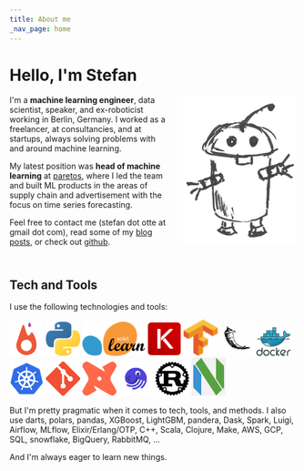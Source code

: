 ```yaml
---
title: About me
_nav_page: home
---
```


# Hello, I'm Stefan

<div style="float:right; margin: 0 0 2em 2em;">
  <img src="/static/images/robot.png" width="200">
</div>

I'm a **machine learning engineer**,
data scientist, speaker, and ex-roboticist
working in Berlin, Germany.
I worked as a freelancer, at consultancies, and at startups,
always solving problems with and around machine learning.

My latest position was **head of machine learning** at
[paretos](https://paretos.com/),
where I led the team
and built ML products in the areas of supply chain and advertisement
with the focus on time series forecasting.

Feel free to contact me (stefan dot otte at gmail dot com),
read some of my [blog posts](/blog.html),
or check out [github](https://github.com/sotte).

<div style="clear: both;"></div>

## Tech and Tools

I use the following technologies and tools:

<p class="notice">
  <img src="/static/images/techstack/pytorch.png" height="60px" alt="PyTorch" />
  <img src="/static/images/techstack/python.png" height="60px" alt="python" />
  <img src="/static/images/techstack/sklearn.png" height="60px" alt="scikit-learn" />
  <img src="/static/images/techstack/keras.png" height="60px" alt="keras" />
  <img src="/static/images/techstack/tensorflow.png" width="60px" alt="tensorflow" />
  <img src="/static/images/techstack/flask.png" height="60px" alt="flask" />
  <img src="/static/images/techstack/docker.png" width="60px" alt="docker" />
  <img src="/static/images/techstack/kubernetes.png" width="60px" alt="kubernetes" />
  <img src="/static/images/techstack/git.png" width="60px" alt="git" />
  <img src="/static/images/techstack/dbt.png" width="60px" alt="dbt" />
  <img src="/static/images/techstack/dagster.png" width="60px" alt="dagster" />
  <img src="/static/images/techstack/rust.png" width="60px" alt="rust" />
  <img src="/static/images/techstack/nvim.png" width="60px" alt="nvim" />
</p>

But I'm pretty pragmatic when it comes to tech, tools, and methods.
I also use
darts, polars, pandas, XGBoost, LightGBM, pandera, Dask, Spark, Luigi, Airflow, MLflow,
Elixir/Erlang/OTP, C++, Scala, Clojure, Make, AWS, GCP, SQL, snowflake, BigQuery, RabbitMQ, ...

And I'm always eager to learn new things.
